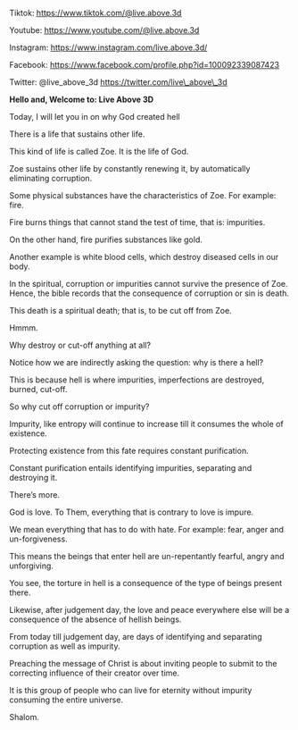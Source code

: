 Tiktok:
[<u>https://www.tiktok.com/@live.above.3d</u>](https://www.tiktok.com/@live.above.3d)

Youtube:
[<u>https://www.youtube.com/@live.above.3d</u>](https://www.youtube.com/@live.above.3d)

Instagram: <https://www.instagram.com/live.above.3d/>

Facebook:
[<u>https://www.facebook.com/profile.php?id=100092339087423</u>](https://www.facebook.com/profile.php?id=100092339087423)

Twitter: @live\_above\_3d
[<u>https://twitter.com/live\_above\_3d</u>](https://twitter.com/live_above_3d)

**Hello and, Welcome to: Live Above 3D**

Today, I will let you in on why God created hell

There is a life that sustains other life.

This kind of life is called Zoe. It is the life of God.

Zoe sustains other life by constantly renewing it, by automatically
eliminating corruption.

Some physical substances have the characteristics of Zoe. For example:
fire.

Fire burns things that cannot stand the test of time, that is:
impurities.

On the other hand, fire purifies substances like gold.

Another example is white blood cells, which destroy diseased cells in
our body.

In the spiritual, corruption or impurities cannot survive the presence
of Zoe. Hence, the bible records that the consequence of corruption or
sin is death.

This death is a spiritual death; that is, to be cut off from Zoe.

Hmmm.

Why destroy or cut-off anything at all?

Notice how we are indirectly asking the question: why is there a hell?

This is because hell is where impurities, imperfections are destroyed,
burned, cut-off.

So why cut off corruption or impurity?

Impurity, like entropy will continue to increase till it consumes the
whole of existence.

Protecting existence from this fate requires constant purification.

Constant purification entails identifying impurities, separating and
destroying it.

There’s more.

God is love. To Them, everything that is contrary to love is impure.

We mean everything that has to do with hate. For example: fear, anger
and un-forgiveness.

This means the beings that enter hell are un-repentantly fearful, angry
and unforgiving.

You see, the torture in hell is a consequence of the type of beings
present there.

Likewise, after judgement day, the love and peace everywhere else will
be a consequence of the absence of hellish beings.

From today till judgement day, are days of identifying and separating
corruption as well as impurity.

Preaching the message of Christ is about inviting people to submit to
the correcting influence of their creator over time.

It is this group of people who can live for eternity without impurity
consuming the entire universe.

Shalom.
